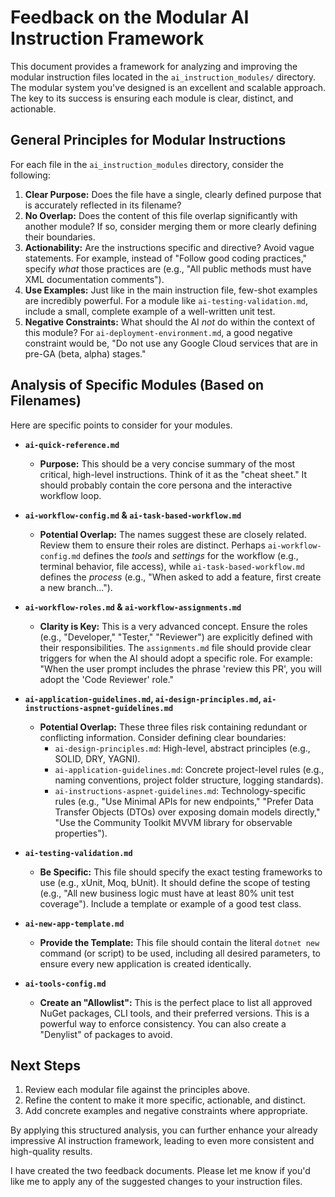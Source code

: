 # Feedback on the Modular AI Instruction Framework

This document provides a framework for analyzing and improving the modular instruction files located in the `ai_instruction_modules/` directory. The modular system you've designed is an excellent and scalable approach. The key to its success is ensuring each module is clear, distinct, and actionable.

## General Principles for Modular Instructions

For each file in the `ai_instruction_modules` directory, consider the following:

1.  **Clear Purpose:** Does the file have a single, clearly defined purpose that is accurately reflected in its filename?
2.  **No Overlap:** Does the content of this file overlap significantly with another module? If so, consider merging them or more clearly defining their boundaries.
3.  **Actionability:** Are the instructions specific and directive? Avoid vague statements. For example, instead of "Follow good coding practices," specify *what* those practices are (e.g., "All public methods must have XML documentation comments").
4.  **Use Examples:** Just like in the main instruction file, few-shot examples are incredibly powerful. For a module like `ai-testing-validation.md`, include a small, complete example of a well-written unit test.
5.  **Negative Constraints:** What should the AI *not* do within the context of this module? For `ai-deployment-environment.md`, a good negative constraint would be, "Do not use any Google Cloud services that are in pre-GA (beta, alpha) stages."

## Analysis of Specific Modules (Based on Filenames)

Here are specific points to consider for your modules.

*   **`ai-quick-reference.md`**
    *   **Purpose:** This should be a very concise summary of the most critical, high-level instructions. Think of it as the "cheat sheet." It should probably contain the core persona and the interactive workflow loop.

*   **`ai-workflow-config.md` & `ai-task-based-workflow.md`**
    *   **Potential Overlap:** The names suggest these are closely related. Review them to ensure their roles are distinct. Perhaps `ai-workflow-config.md` defines the *tools* and *settings* for the workflow (e.g., terminal behavior, file access), while `ai-task-based-workflow.md` defines the *process* (e.g., "When asked to add a feature, first create a new branch...").

*   **`ai-workflow-roles.md` & `ai-workflow-assignments.md`**
    *   **Clarity is Key:** This is a very advanced concept. Ensure the roles (e.g., "Developer," "Tester," "Reviewer") are explicitly defined with their responsibilities. The `assignments.md` file should provide clear triggers for when the AI should adopt a specific role. For example: "When the user prompt includes the phrase 'review this PR', you will adopt the 'Code Reviewer' role."

*   **`ai-application-guidelines.md`, `ai-design-principles.md`, `ai-instructions-aspnet-guidelines.md`**
    *   **Potential Overlap:** These three files risk containing redundant or conflicting information. Consider defining clear boundaries:
        *   `ai-design-principles.md`: High-level, abstract principles (e.g., SOLID, DRY, YAGNI).
        *   `ai-application-guidelines.md`: Concrete project-level rules (e.g., naming conventions, project folder structure, logging standards).
        *   `ai-instructions-aspnet-guidelines.md`: Technology-specific rules (e.g., "Use Minimal APIs for new endpoints," "Prefer Data Transfer Objects (DTOs) over exposing domain models directly," "Use the Community Toolkit MVVM library for observable properties").

*   **`ai-testing-validation.md`**
    *   **Be Specific:** This file should specify the exact testing frameworks to use (e.g., xUnit, Moq, bUnit). It should define the scope of testing (e.g., "All new business logic must have at least 80% unit test coverage"). Include a template or example of a good test class.

*   **`ai-new-app-template.md`**
    *   **Provide the Template:** This file should contain the literal `dotnet new` command (or script) to be used, including all desired parameters, to ensure every new application is created identically.

*   **`ai-tools-config.md`**
    *   **Create an "Allowlist":** This is the perfect place to list all approved NuGet packages, CLI tools, and their preferred versions. This is a powerful way to enforce consistency. You can also create a "Denylist" of packages to avoid.

## Next Steps

1.  Review each modular file against the principles above.
2.  Refine the content to make it more specific, actionable, and distinct.
3.  Add concrete examples and negative constraints where appropriate.

By applying this structured analysis, you can further enhance your already impressive AI instruction framework, leading to even more consistent and high-quality results.

I have created the two feedback documents. Please let me know if you'd like me to apply any of the suggested changes to your instruction files.
<!--
[PROMPT_SUGGESTION]Apply the suggested improvements to my `GEMINI.md` file.[/PROMPT_SUGGESTION]
[PROMPT_SUGGESTION]Based on your feedback, how would you rewrite the `ai-application-guidelines.md` file to be more effective?[/PROMPT_SUGGESTION]

Gemini Code Assist supports plain-text files. Other file types, like PDFs and images, are not directly supported at this time. If a version of the file is available in a plain text format, please use that instead, or copy the relevant contents from the file into your prompt.
